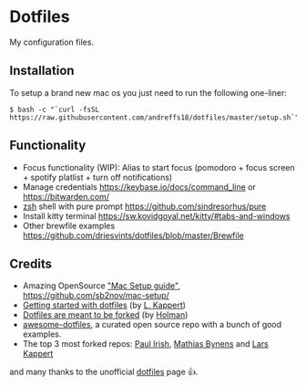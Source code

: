 # Dotfiles
My configuration files. 


## Installation

To setup a brand new mac os you just need to run the following one-liner:

```shell 
$ bash -c "`curl -fsSL https://raw.githubusercontent.com/andreffs18/dotfiles/master/setup.sh`"
``` 


## Functionality
- Focus functionality (WIP): Alias to start focus (pomodoro + focus screen + spotify platlist + turn off notifications)
- Manage credentials https://keybase.io/docs/command_line or https://bitwarden.com/
- [zsh](https://github.com/robbyrussell/oh-my-zsh/wiki/Installing-ZSH) shell with pure prompt https://github.com/sindresorhus/pure
- Install kitty terminal https://sw.kovidgoyal.net/kitty/#tabs-and-windows
- Other brewfile examples https://github.com/driesvints/dotfiles/blob/master/Brewfile

## Credits
- Amazing OpenSource ["Mac Setup guide"](https://sourabhbajaj.com/mac-setup/), https://github.com/sb2nov/mac-setup/
- [Getting started with dotfiles](https://medium.com/@webprolific/getting-started-with-dotfiles-43c3602fd789) (by [L. Kappert](https://github.com/webpro))
- [Dotfiles are meant to be forked](https://zachholman.com/2010/08/dotfiles-are-meant-to-be-forked/) (by [Holman](https://github.com/holman/dotfiles))
- [awesome-dotfiles](https://github.com/webpro/awesome-dotfiles), a curated open source repo with a bunch of good examples.
- The top 3 most forked repos: [Paul Irish](https://github.com/paulirish/dotfiles), [Mathias Bynens](https://github.com/mathiasbynens/dotfiles) and [Lars Kappert](https://github.com/webpro/dotfiles)

and many thanks to the unofficial [dotfiles](https://dotfiles.github.io/) page 👍.




